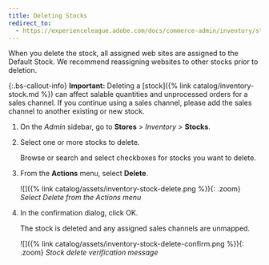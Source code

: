 ```yaml
---
title: Deleting Stocks
redirect_to:
  - https://experienceleague.adobe.com/docs/commerce-admin/inventory/stocks/stocks-delete.html
---
```


When you delete the stock, all assigned web sites are assigned to the Default Stock. We recommend reassigning websites to other stocks prior to deletion.

{:.bs-callout-info}
**Important:** Deleting a [stock]({% link catalog/inventory-stock.md %}) can affect salable quantities and unprocessed orders for a sales channel. If you continue using a sales channel, please add the sales channel to another existing or new stock.

1. On the _Admin_ sidebar, go to **Stores** > _Inventory_ > **Stocks**.

1. Select one or more stocks to delete.

   Browse or search and select checkboxes for stocks you want to delete.

1. From the **Actions** menu, select **Delete**.

    ![]({% link catalog/assets/inventory-stock-delete.png %}){: .zoom}
    _Select Delete from the Actions menu_

1. In the confirmation dialog, click <span class="btn">OK</span>.

   The stock is deleted and any assigned sales channels are unmapped.

    ![]({% link catalog/assets/inventory-stock-delete-confirm.png %}){: .zoom}
    _Stock delete verification message_
